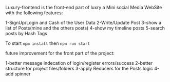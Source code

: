 Luxury-frontend is the front-end part of luxry a Mini social Media WebSite with the following features:

1-SignUp/Login and Cash of the User Data
2-Write/Update Post
3-show a list of Posts(mine and the others posts)
4-show my timeline posts
5-search posts by Hash Tags

To start `npm install`
then `npm run start`

future improvement for the front part of the project:

1-better message indecation of login/register errors/success
2-better structure for project files/folders
3-apply Reducers for the Posts logic
4-add spinner
